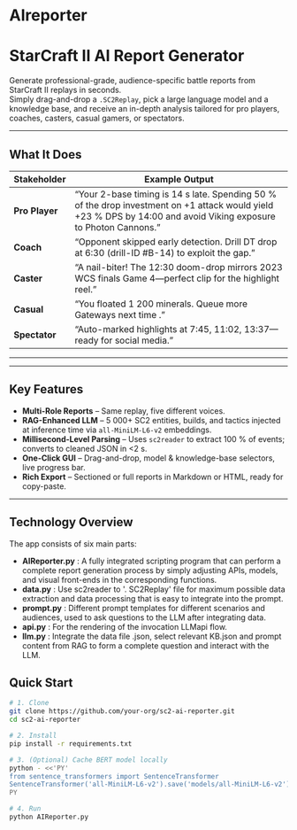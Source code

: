 # AIreporter
# StarCraft II AI Report Generator

Generate professional-grade, audience-specific battle reports from StarCraft II replays in seconds.  
Simply drag-and-drop a `.SC2Replay`, pick a large language model and a knowledge base, and receive an in-depth analysis tailored for pro players, coaches, casters, casual gamers, or spectators.

---

## What It Does

| Stakeholder | Example Output |
|-------------|----------------|
| **Pro Player** | “Your 2-base timing is 14 s late. Spending 50 % of the drop investment on +1 attack would yield +23 % DPS by 14:00 and avoid Viking exposure to Photon Cannons.” |
| **Coach** | “Opponent skipped early detection. Drill DT drop at 6:30 (drill-ID #B-14) to exploit the gap.” |
| **Caster** | “A nail-biter! The 12:30 doom-drop mirrors 2023 WCS finals Game 4—perfect clip for the highlight reel.” |
| **Casual** | “You floated 1 200 minerals. Queue more Gateways next time .” |
| **Spectator** | “Auto-marked highlights at 7:45, 11:02, 13:37—ready for social media.” |

---

---

## Key Features

- **Multi-Role Reports** – Same replay, five different voices.  
- **RAG-Enhanced LLM** – 5 000+ SC2 entities, builds, and tactics injected at inference time via `all-MiniLM-L6-v2` embeddings.  
- **Millisecond-Level Parsing** – Uses `sc2reader` to extract 100 % of events; converts to cleaned JSON in <2 s.  
- **One-Click GUI** – Drag-and-drop, model & knowledge-base selectors, live progress bar.  
- **Rich Export** – Sectioned or full reports in Markdown or HTML, ready for copy-paste.

---
## Technology Overview

The app consists of six main parts:
- **AIReporter.py** : A fully integrated scripting program that can perform a complete report generation process by simply adjusting APIs, models, and visual front-ends in the corresponding functions.
- **data.py** : Use sc2reader to '. SC2Replay' file for maximum possible data extraction and data processing that is easy to integrate into the prompt.
- **prompt.py** : Different prompt templates for different scenarios and audiences, used to ask questions to the LLM after integrating data.
- **api.py** : For the rendering of the invocation LLMapi flow.
- **llm.py** : Integrate the data file .json, select relevant KB.json and prompt content from RAG to form a complete question and interact with the LLM.

## Quick Start

```bash
# 1. Clone
git clone https://github.com/your-org/sc2-ai-reporter.git
cd sc2-ai-reporter

# 2. Install
pip install -r requirements.txt

# 3. (Optional) Cache BERT model locally
python - <<'PY'
from sentence_transformers import SentenceTransformer
SentenceTransformer('all-MiniLM-L6-v2').save('models/all-MiniLM-L6-v2')
PY

# 4. Run
python AIReporter.py
